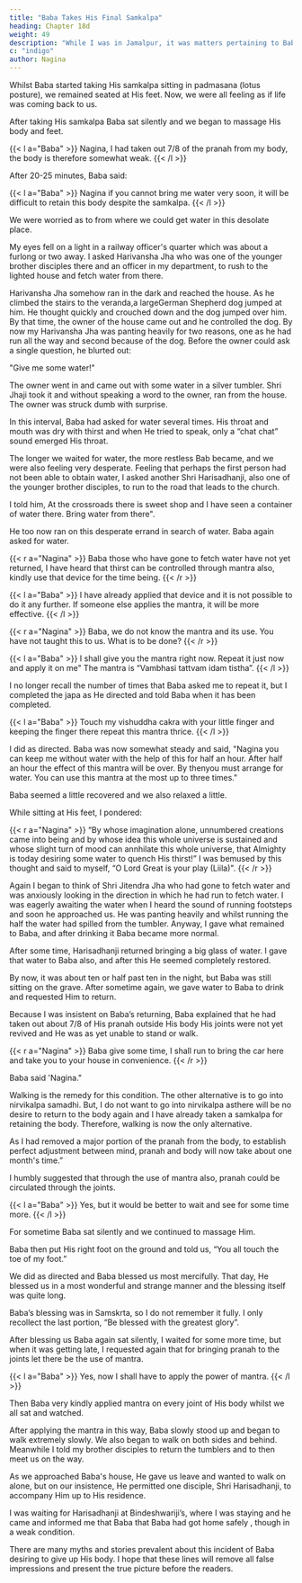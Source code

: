 ```yaml
---
title: "Baba Takes His Final Samkalpa"
heading: Chapter 18d
weight: 49
description: "While I was in Jamalpur, it was matters pertaining to Baba that occupied my mind"
c: "indigo"
author: Nagina
---
```




Whilst Baba started taking His samkalpa sitting in padmasana (lotus posture), we remained seated at His feet. Now, we were all feeling as if life was coming back to
us.

After taking His samkalpa Baba sat silently and we began to massage His body and feet.

{{< l a="Baba" >}}
Nagina, I had taken out 7/8 of the pranah from my body, the body is therefore somewhat weak.
{{< /l >}}


After 20-25 minutes, Baba said:

{{< l a="Baba" >}}
Nagina if you cannot bring me water very soon, it will be difficult to retain this body despite the samkalpa.
{{< /l >}}


We were worried as to from where we could get water in this desolate place. 

My eyes fell on a light in a railway officer's quarter which was about a furlong or two away. I asked Harivansha Jha who was one of the younger brother disciples there and an officer in my department, to rush to the lighted house and fetch water from there.

Harivansha Jha somehow ran in the dark and reached the house. As he climbed the stairs to the veranda,a largeGerman Shepherd dog jumped at him. He thought quickly and crouched down and the dog jumped over him. By that time, the owner of the house came out and he controlled the dog. By now my Harivansha Jha was panting heavily for two reasons, one as he had run all the way and second because of the dog. Before the owner could ask a single question, he blurted out:

"Give me some water!"

The owner went in and came out with some water in a silver tumbler. Shri Jhaji took it and without speaking a word to the owner, ran from the house. The owner was struck dumb with surprise.

In this interval, Baba had asked for water several times. His throat and mouth was dry with thirst and when He tried to speak, only a “chat chat” sound emerged His throat.

The longer we waited for water, the more restless Bab became, and we were also feeling very desperate. Feeling that perhaps the first person had not been able to obtain water, I asked another Shri Harisadhanji, also one of the younger brother disciples, to run to the road that leads to the church. 

I told him, At the crossroads there is sweet shop and I have seen a container of water there. Bring water from there". 

He too now ran on this desperate errand in search of water. Baba again asked for water.


{{< r a="Nagina" >}}
Baba those who have gone to fetch water have not yet returned, I have heard that thirst can be controlled through mantra also, kindly use that device for the time being.
{{< /r >}}


{{< l a="Baba" >}}
I have already applied that device and it is not possible to do it any further. If someone else applies the mantra, it will be more effective.
{{< /l >}}

{{< r a="Nagina" >}}
Baba, we do not know the mantra and its use. You have not taught this to us. What is to be done?
{{< /r >}}

{{< l a="Baba" >}}
I shall give you the mantra right now. Repeat it just now and apply it on me" The mantra is “Vambhasi tattvam idam tistha”. 
{{< /l >}}



I no longer recall the number of times that Baba asked me to repeat it, but I completed the japa as He directed and told Baba when it has been completed.

{{< l a="Baba" >}}
Touch my vishuddha cakra with your little finger and keeping the finger there repeat this mantra thrice.
{{< /l >}}


I did as directed. Baba was now somewhat steady and said, "Nagina you can keep me without water with the help of this for half an hour. After half an hour the effect of this mantra will be over. By thenyou must arrange for water. You can use this mantra at the most up to three times."

Baba seemed a little recovered and we also relaxed a little.

While sitting at His feet, I pondered:

{{< r a="Nagina" >}}
“By whose imagination alone, unnumbered creations came into being and by whose idea this whole universe is sustained and whose slight turn of mood can annhilate this whole universe, that Almighty is today desiring some water to quench His thirst!” I was bemused by this thought and said to myself, “O Lord Great is your play (Liila)".
{{< /r >}}

Again I began to think of Shri Jitendra Jha who had gone to fetch water and was anxiously looking in the direction in which he had run to fetch water. I was eagerly awaiting the water when I heard the sound of running footsteps and soon he approached us. He was panting heavily and whilst running the half the water had spilled from the tumbler. Anyway, I gave what remained to Baba, and after drinking it Baba became more normal.

After some time, Harisadhanji returned bringing a big glass of water. I gave that water to Baba also, and after this He seemed completely restored. 

By now, it was about ten or half past ten in the night, but Baba was still sitting on the grave. After sometime again, we gave water to Baba to drink and requested Him to return.

Because I was insistent on Baba’s returning, Baba explained that he had taken out about 7/8 of His pranah outside His body His joints were not yet revived and He was as yet unable to stand or walk.

{{< r a="Nagina" >}}
Baba give some time, I shall run to bring the car here and take you to your house in convenience.
{{< /r >}}


Baba said 'Nagina." 

Walking is the remedy for this condition. The other alternative is to go into nirvikalpa samadhi. But, I do not want to go into nirvikalpa asthere will be no desire to return to the body again and I have already taken a samkalpa for retaining the body. Therefore, walking is now the only alternative. 

As I had removed a major portion of the pranah from the body, to establish perfect adjustment between
mind, pranah and body will now take about one month's time.”

I humbly suggested that through the use of mantra also, pranah could be circulated through the joints.


{{< l a="Baba" >}}
Yes, but it would be better to wait and see for some time more.
{{< /l >}}


For sometime Baba sat silently and we continued to massage Him.

Baba then put His right foot on the ground and told us, “You all touch the toe of my foot.”

We did as directed and Baba blessed us most mercifully. That day, He blessed us in a most wonderful and strange manner and the blessing itself was quite long. 

Baba’s blessing was in Samskrta, so I do not remember it fully. I only recollect the last portion, “Be blessed with the greatest glory”.

After blessing us Baba again sat silently, I waited for some more time, but when it was getting late, I requested again that for bringing pranah to the joints let there be the use of mantra.


{{< l a="Baba" >}}
Yes, now I shall have to apply the power of mantra.
{{< /l >}}


Then Baba very kindly applied mantra on every joint of His body whilst we all sat and watched.

After applying the mantra in this way, Baba slowly stood up and began to walk extremely slowly. We also began to walk on both sides and behind. Meanwhile I told my brother disciples to return the tumblers and to then meet us on the way. 

As we approached Baba's house, He gave us leave and wanted to walk on alone, but on our insistence, He permitted one disciple, Shri Harisadhanji, to accompany Him up to His residence.

I was waiting for Harisadhanji at Bindeshwariji’s, where I was staying and he came and informed me that Baba that Baba had got home safely , though in a weak
condition.

There are many myths and stories prevalent about this incident of Baba desiring to give up His body. I hope that these lines will remove all false impressions
and present the true picture before the readers.
